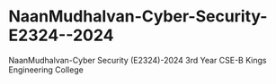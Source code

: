 # NaanMudhalvan-Cyber-Security-E2324--2024
NaanMudhalvan-Cyber Security (E2324)-2024 3rd Year CSE-B Kings Engineering College
